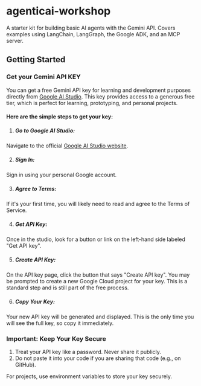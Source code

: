 # agenticai-workshop
A starter kit for building basic AI agents with the Gemini API. Covers examples using LangChain, LangGraph, the Google ADK, and an MCP server.

## Getting Started 
### Get your Gemini API KEY
You can get a free Gemini API key for learning and development purposes directly from [Google AI Studio](https://aistudio.google.com/).
This key provides access to a generous free tier, which is perfect for learning, prototyping, and personal projects.

#### Here are the simple steps to get your key:

1. ##### Go to Google AI Studio:
Navigate to the official [Google AI Studio website](https://aistudio.google.com/).

2. ##### Sign In:
Sign in using your personal Google account.

3. ##### Agree to Terms:
If it's your first time, you will likely need to read and agree to the Terms of Service.

4. ##### Get API Key:
Once in the studio, look for a button or link on the left-hand side labeled "Get API key".

5. ##### Create API Key:
On the API key page, click the button that says "Create API key". You may be prompted to create a new Google Cloud project for your key. This is a standard step and is still part of the free process.

6. ##### Copy Your Key:
Your new API key will be generated and displayed. This is the only time you will see the full key, so copy it immediately.

### Important: Keep Your Key Secure
1. Treat your API key like a password. Never share it publicly.
2. Do not paste it into your code if you are sharing that code (e.g., on GitHub).

For projects, use environment variables to store your key securely.
